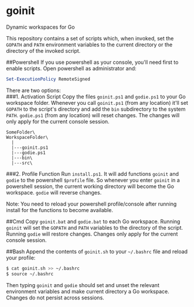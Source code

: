 # goinit
Dynamic workspaces for Go  

This repository contains a set of scripts which, when invoked, set the `GOPATH` and `PATH` environment variables to the current directory or the directory of the invoked script.  

##Powershell
If you use powershell as your console, you'll need first to enable scripts. Open powershell as administrator and:
```powershell
Set-ExecutionPolicy RemoteSigned
```

There are two options:  
###1. Activation Script
Copy the files `goinit.ps1` and `godie.ps1` to your Go workspace folder. Whenever you call `goinit.ps1` (from any location) it'll set `GOPATH` to the script's directory and add the `bin` subdirectory to the system `PATH`.  `godie.ps1` (from any location) will reset changes. The changes will only apply for the current console session.  
```
SomeFolder\
WorkspaceFolder\
  |
  |---goinit.ps1
  |---godie.ps1
  |---bin\
  |---src\
```

###2. Profile Function
Run `install.ps1`. It will add functions `goinit` and `godie` to the powershell `$profile` file. So whenever you enter `goinit` in a powershell session, the current working directory will become the Go workspace. `godie` will reverse changes.  

Note: You need to reload your powershell profile/console after running install for the functions to
become available.

##Cmd
Copy `goinit.bat` and `godie.bat` to each Go workspace. Running `goinit` will set the `GOPATH` and `PATH` variables to the directory of the script. Running `godie` will restore changes. Changes only apply for the current console session.

##Bash
Append the contents of `goinit.sh` to your `~/.bashrc` file and reload your profile:  
```bash
$ cat goinit.sh >> ~/.bashrc
$ source ~/.bashrc
```
Then typing `goinit` and `godie` should set and unset the relevant environment variables and make current directory a Go workspace. Changes do not persist across sessions.

